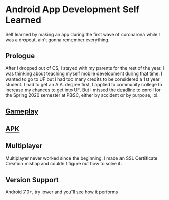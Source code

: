 # Android App Development Self Learned

Self learned by making an app during the first wave of coronarona while I was a dropout, ain't gonna remember everything. 

## Prologue

After I dropped out of CS, I stayed with my parents for the rest of the year. I was thinking about teaching myself mobile development during that time. I wanted to go to UF but I had too many credits to be considered a 1st year student. I had to get an A.A. degree first, I applied to community college to increase my chances to get into UF. But I missed the deadline to enroll for the Spring 2020 semester at PBSC, either by accident or by purpose, lol.

## [Gameplay](https://youtu.be/U5BVzGtSjJc)

## [APK](https://apksfull.com/download/com.francistopher.savethecat_colormatching/1/26332750)

## Multiplayer

Multiplayer never worked since the beginning, I made an SSL Certificate Creation mishap and couldn't figure out how to solve it.

## Version Support

Android 7.0+, try lower and you'll see how it performs

